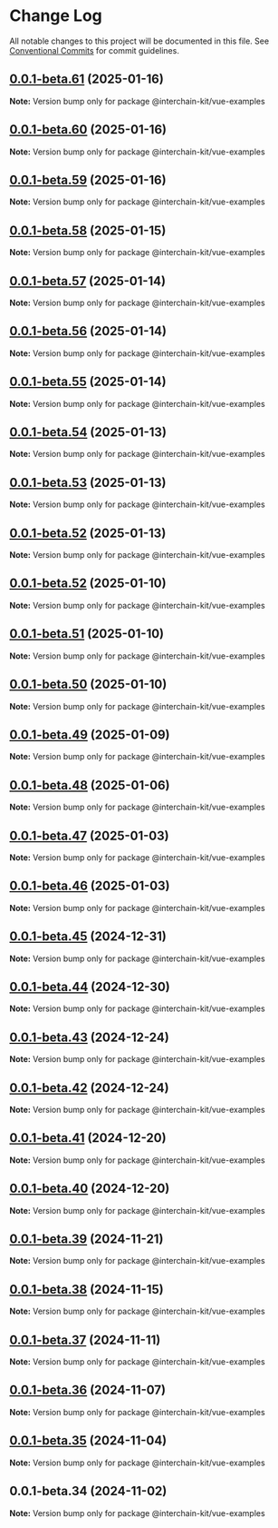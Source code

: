 # Change Log

All notable changes to this project will be documented in this file.
See [Conventional Commits](https://conventionalcommits.org) for commit guidelines.

## [0.0.1-beta.61](https://github.com/cosmology-tech/interchain-kit/compare/@interchain-kit/vue-examples@0.0.1-beta.60...@interchain-kit/vue-examples@0.0.1-beta.61) (2025-01-16)

**Note:** Version bump only for package @interchain-kit/vue-examples

## [0.0.1-beta.60](https://github.com/cosmology-tech/interchain-kit/compare/@interchain-kit/vue-examples@0.0.1-beta.59...@interchain-kit/vue-examples@0.0.1-beta.60) (2025-01-16)

**Note:** Version bump only for package @interchain-kit/vue-examples

## [0.0.1-beta.59](https://github.com/cosmology-tech/interchain-kit/compare/@interchain-kit/vue-examples@0.0.1-beta.58...@interchain-kit/vue-examples@0.0.1-beta.59) (2025-01-16)

**Note:** Version bump only for package @interchain-kit/vue-examples

## [0.0.1-beta.58](https://github.com/cosmology-tech/interchain-kit/compare/@interchain-kit/vue-examples@0.0.1-beta.57...@interchain-kit/vue-examples@0.0.1-beta.58) (2025-01-15)

**Note:** Version bump only for package @interchain-kit/vue-examples

## [0.0.1-beta.57](https://github.com/cosmology-tech/interchain-kit/compare/@interchain-kit/vue-examples@0.0.1-beta.56...@interchain-kit/vue-examples@0.0.1-beta.57) (2025-01-14)

**Note:** Version bump only for package @interchain-kit/vue-examples

## [0.0.1-beta.56](https://github.com/cosmology-tech/interchain-kit/compare/@interchain-kit/vue-examples@0.0.1-beta.55...@interchain-kit/vue-examples@0.0.1-beta.56) (2025-01-14)

**Note:** Version bump only for package @interchain-kit/vue-examples

## [0.0.1-beta.55](https://github.com/cosmology-tech/interchain-kit/compare/@interchain-kit/vue-examples@0.0.1-beta.54...@interchain-kit/vue-examples@0.0.1-beta.55) (2025-01-14)

**Note:** Version bump only for package @interchain-kit/vue-examples

## [0.0.1-beta.54](https://github.com/cosmology-tech/interchain-kit/compare/@interchain-kit/vue-examples@0.0.1-beta.53...@interchain-kit/vue-examples@0.0.1-beta.54) (2025-01-13)

**Note:** Version bump only for package @interchain-kit/vue-examples

## [0.0.1-beta.53](https://github.com/cosmology-tech/interchain-kit/compare/@interchain-kit/vue-examples@0.0.1-beta.52...@interchain-kit/vue-examples@0.0.1-beta.53) (2025-01-13)

**Note:** Version bump only for package @interchain-kit/vue-examples

## [0.0.1-beta.52](https://github.com/cosmology-tech/interchain-kit/compare/@interchain-kit/vue-examples@0.0.1-beta.52...@interchain-kit/vue-examples@0.0.1-beta.52) (2025-01-13)

**Note:** Version bump only for package @interchain-kit/vue-examples

## [0.0.1-beta.52](https://github.com/cosmology-tech/interchain-kit/compare/@interchain-kit/vue-examples@0.0.1-beta.51...@interchain-kit/vue-examples@0.0.1-beta.52) (2025-01-10)

**Note:** Version bump only for package @interchain-kit/vue-examples

## [0.0.1-beta.51](https://github.com/cosmology-tech/interchain-kit/compare/@interchain-kit/vue-examples@0.0.1-beta.50...@interchain-kit/vue-examples@0.0.1-beta.51) (2025-01-10)

**Note:** Version bump only for package @interchain-kit/vue-examples

## [0.0.1-beta.50](https://github.com/cosmology-tech/interchain-kit/compare/@interchain-kit/vue-examples@0.0.1-beta.49...@interchain-kit/vue-examples@0.0.1-beta.50) (2025-01-10)

**Note:** Version bump only for package @interchain-kit/vue-examples

## [0.0.1-beta.49](https://github.com/cosmology-tech/interchain-kit/compare/@interchain-kit/vue-examples@0.0.1-beta.48...@interchain-kit/vue-examples@0.0.1-beta.49) (2025-01-09)

**Note:** Version bump only for package @interchain-kit/vue-examples

## [0.0.1-beta.48](https://github.com/cosmology-tech/interchain-kit/compare/@interchain-kit/vue-examples@0.0.1-beta.47...@interchain-kit/vue-examples@0.0.1-beta.48) (2025-01-06)

**Note:** Version bump only for package @interchain-kit/vue-examples

## [0.0.1-beta.47](https://github.com/cosmology-tech/interchain-kit/compare/@interchain-kit/vue-examples@0.0.1-beta.46...@interchain-kit/vue-examples@0.0.1-beta.47) (2025-01-03)

**Note:** Version bump only for package @interchain-kit/vue-examples

## [0.0.1-beta.46](https://github.com/cosmology-tech/interchain-kit/compare/@interchain-kit/vue-examples@0.0.1-beta.45...@interchain-kit/vue-examples@0.0.1-beta.46) (2025-01-03)

**Note:** Version bump only for package @interchain-kit/vue-examples

## [0.0.1-beta.45](https://github.com/cosmology-tech/interchain-kit/compare/@interchain-kit/vue-examples@0.0.1-beta.44...@interchain-kit/vue-examples@0.0.1-beta.45) (2024-12-31)

**Note:** Version bump only for package @interchain-kit/vue-examples

## [0.0.1-beta.44](https://github.com/cosmology-tech/interchain-kit/compare/@interchain-kit/vue-examples@0.0.1-beta.43...@interchain-kit/vue-examples@0.0.1-beta.44) (2024-12-30)

**Note:** Version bump only for package @interchain-kit/vue-examples

## [0.0.1-beta.43](https://github.com/cosmology-tech/interchain-kit/compare/@interchain-kit/vue-examples@0.0.1-beta.42...@interchain-kit/vue-examples@0.0.1-beta.43) (2024-12-24)

**Note:** Version bump only for package @interchain-kit/vue-examples

## [0.0.1-beta.42](https://github.com/cosmology-tech/interchain-kit/compare/@interchain-kit/vue-examples@0.0.1-beta.41...@interchain-kit/vue-examples@0.0.1-beta.42) (2024-12-24)

**Note:** Version bump only for package @interchain-kit/vue-examples

## [0.0.1-beta.41](https://github.com/cosmology-tech/interchain-kit/compare/@interchain-kit/vue-examples@0.0.1-beta.40...@interchain-kit/vue-examples@0.0.1-beta.41) (2024-12-20)

**Note:** Version bump only for package @interchain-kit/vue-examples

## [0.0.1-beta.40](https://github.com/cosmology-tech/interchain-kit/compare/@interchain-kit/vue-examples@0.0.1-beta.39...@interchain-kit/vue-examples@0.0.1-beta.40) (2024-12-20)

**Note:** Version bump only for package @interchain-kit/vue-examples

## [0.0.1-beta.39](https://github.com/cosmology-tech/interchain-kit/compare/@interchain-kit/vue-examples@0.0.1-beta.38...@interchain-kit/vue-examples@0.0.1-beta.39) (2024-11-21)

**Note:** Version bump only for package @interchain-kit/vue-examples

## [0.0.1-beta.38](https://github.com/cosmology-tech/interchain-kit/compare/@interchain-kit/vue-examples@0.0.1-beta.37...@interchain-kit/vue-examples@0.0.1-beta.38) (2024-11-15)

**Note:** Version bump only for package @interchain-kit/vue-examples

## [0.0.1-beta.37](https://github.com/cosmology-tech/interchain-kit/compare/@interchain-kit/vue-examples@0.0.1-beta.36...@interchain-kit/vue-examples@0.0.1-beta.37) (2024-11-11)

**Note:** Version bump only for package @interchain-kit/vue-examples

## [0.0.1-beta.36](https://github.com/cosmology-tech/interchain-kit/compare/@interchain-kit/vue-examples@0.0.1-beta.35...@interchain-kit/vue-examples@0.0.1-beta.36) (2024-11-07)

**Note:** Version bump only for package @interchain-kit/vue-examples

## [0.0.1-beta.35](https://github.com/cosmology-tech/interchain-kit/compare/@interchain-kit/vue-examples@0.0.1-beta.34...@interchain-kit/vue-examples@0.0.1-beta.35) (2024-11-04)

**Note:** Version bump only for package @interchain-kit/vue-examples

## 0.0.1-beta.34 (2024-11-02)

**Note:** Version bump only for package @interchain-kit/vue-examples
